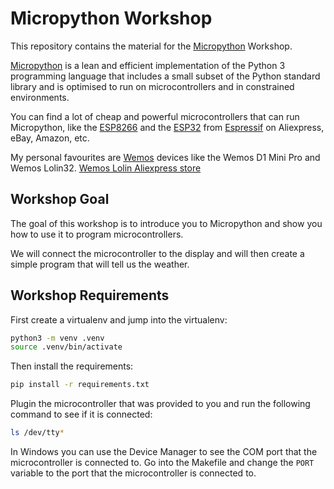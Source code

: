 # Micropython Workshop

This repository contains the material for the [Micropython](https://www.micropython.org/) Workshop.

[Micropython](https://docs.micropython.org/en/latest/) is a lean and efficient implementation of the Python 3 programming language that includes a small subset of the Python standard library and is optimised to run on microcontrollers and in constrained environments.

You can find a lot of cheap and powerful microcontrollers that can run Micropython, like the [ESP8266](https://en.wikipedia.org/wiki/ESP8266) and the [ESP32](https://en.wikipedia.org/wiki/ESP32) from [Espressif](https://www.espressif.com/) on Aliexpress, eBay, Amazon, etc.

My personal favourites are [Wemos](https://wemos.cc) devices like the Wemos D1 Mini Pro and Wemos Lolin32. [Wemos Lolin Aliexpress store](https://lolin.aliexpress.com/store/1331105)

## Workshop Goal

The goal of this workshop is to introduce you to Micropython and show you how to use it to program microcontrollers.

We will connect the microcontroller to the display and will then create a simple program that will tell us the weather.

## Workshop Requirements

First create a virtualenv and jump into the virtualenv:

```bash
python3 -m venv .venv
source .venv/bin/activate
```

Then install the requirements:

```bash
pip install -r requirements.txt
```

Plugin the microcontroller that was provided to you and run the following command to see if it is connected:

```bash
ls /dev/tty*
```

In Windows you can use the Device Manager to see the COM port that the microcontroller is connected to.
Go into the Makefile and change the `PORT` variable to the port that the microcontroller is connected to.
